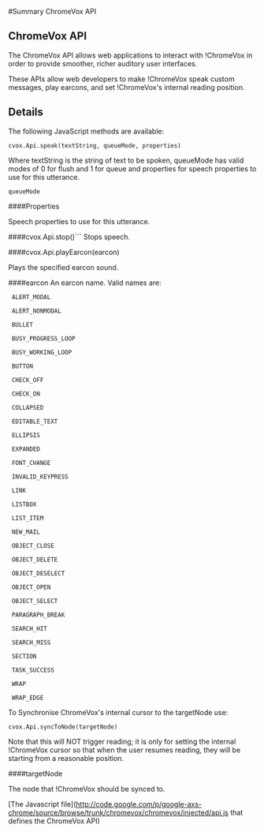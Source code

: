 #Summary ChromeVox API

## ChromeVox API 

The ChromeVox API allows web applications to interact with !ChromeVox in order to provide smoother, richer auditory user interfaces.

These APIs allow web developers to make !ChromeVox speak custom messages, play earcons, and set !ChromeVox's internal reading position.


## Details

The following JavaScript methods are available:

```
cvox.Api.speak(textString, queueMode, properties)
```
Where textString is the string of text to be spoken, queueMode has valid modes of 0 for flush and 1 for queue and properties for speech properties to use for this utterance.

```
queueMode

```
####Properties  

Speech properties to use for this utterance.

####cvox.Api.stop()```
    Stops speech.

####cvox.Api.playEarcon(earcon)

Plays the specified earcon sound.

####earcon An earcon name. Valid names are:

     ALERT_MODAL

     ALERT_NONMODAL

     BULLET

     BUSY_PROGRESS_LOOP

     BUSY_WORKING_LOOP

     BUTTON

     CHECK_OFF

     CHECK_ON

     COLLAPSED

     EDITABLE_TEXT

     ELLIPSIS

     EXPANDED

     FONT_CHANGE

     INVALID_KEYPRESS

     LINK

     LISTBOX

     LIST_ITEM

     NEW_MAIL

     OBJECT_CLOSE

     OBJECT_DELETE

     OBJECT_DESELECT

     OBJECT_OPEN

     OBJECT_SELECT

     PARAGRAPH_BREAK

     SEARCH_HIT

     SEARCH_MISS

     SECTION

     TASK_SUCCESS

     WRAP

     WRAP_EDGE

To Synchronise ChromeVox's internal cursor to the targetNode use:

```
cvox.Api.syncToNode(targetNode)
```

Note that this will NOT trigger reading; it is only for setting the internal !ChromeVox cursor so that when the user resumes reading, they will be starting from a reasonable position.

####targetNode

The node that !ChromeVox should be synced to.

[The Javascript file](http://code.google.com/p/google-axs-chrome/source/browse/trunk/chromevox/chromevox/injected/api.js that defines the ChromeVox API)
